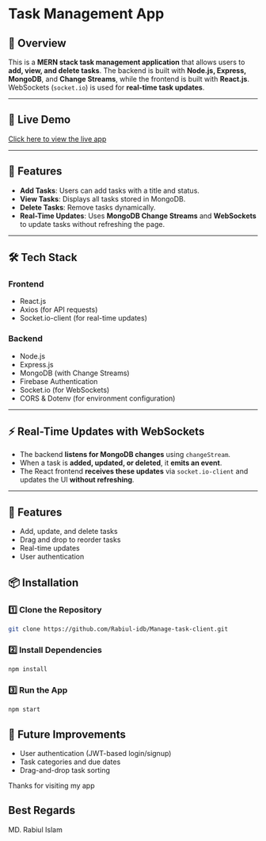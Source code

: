 # Task Management App

## 📌 Overview
This is a **MERN stack task management application** that allows users to **add, view, and delete tasks**. The backend is built with **Node.js, Express, MongoDB**, and **Change Streams**, while the frontend is built with **React.js**. WebSockets (`socket.io`) is used for **real-time task updates**.

---
## 🚀 Live Demo  
[Click here to view the live app](https://manage-task-defd3.web.app/)

---

## 🚀 Features
- **Add Tasks**: Users can add tasks with a title and status.
- **View Tasks**: Displays all tasks stored in MongoDB.
- **Delete Tasks**: Remove tasks dynamically.
- **Real-Time Updates**: Uses **MongoDB Change Streams** and **WebSockets** to update tasks without refreshing the page.

---

## 🛠️ Tech Stack
### **Frontend**
- React.js
- Axios (for API requests)
- Socket.io-client (for real-time updates)

### **Backend**
- Node.js
- Express.js
- MongoDB (with Change Streams)
- Firebase Authentication
- Socket.io (for WebSockets)
- CORS & Dotenv (for environment configuration)

---


## ⚡ Real-Time Updates with WebSockets
- The backend **listens for MongoDB changes** using `changeStream`.
- When a task is **added, updated, or deleted**, it **emits an event**.
- The React frontend **receives these updates** via `socket.io-client` and updates the UI **without refreshing**.

---


## 📌 Features  
- Add, update, and delete tasks  
- Drag and drop to reorder tasks  
- Real-time updates  
- User authentication  



## 📦 Installation  

### **1️⃣ Clone the Repository**
```sh
git clone https://github.com/Rabiul-idb/Manage-task-client.git

```

### **2️⃣ Install Dependencies**
```sh
npm install
```

### **3️⃣ Run the App**
```sh
npm start
```



## 🎯 Future Improvements
- User authentication (JWT-based login/signup)
- Task categories and due dates
- Drag-and-drop task sorting



Thanks for visiting my app

## Best Regards
MD. Rabiul Islam


